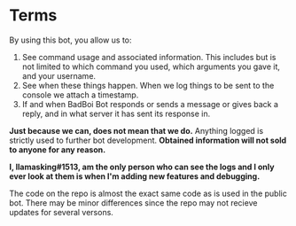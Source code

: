 # Terms

By using this bot, you allow us to:

1. See command usage and associated information. This includes but is not limited to which command you used, which arguments you gave it, and your username.
2. See when these things happen. When we log things to be sent to the console we attach a timestamp.
3. If and when BadBoi Bot responds or sends a message or gives back a reply, and in what server it has sent its response in.

**Just because we  can, does not mean that we do.** Anything logged is strictly used to further bot development. **Obtained information will not sold to anyone for any reason.**

**I, llamasking\#1513, am the only person who can see the logs and I only ever look at them is when I'm adding new features and debugging.**

The code on the repo is almost the exact same code as is used in the public bot. There may be minor differences since the repo may not recieve updates for several versons.
